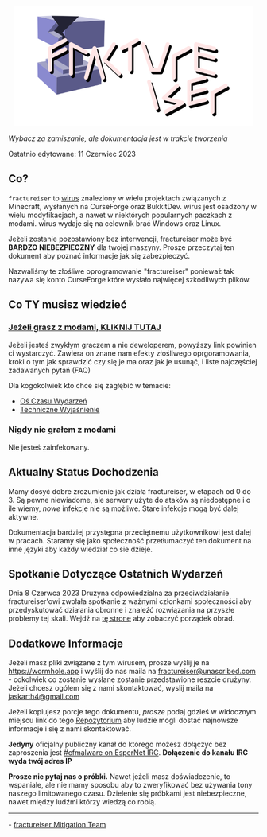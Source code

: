 <p align="center">
	<img src="../../docs/media/logo.svg" alt="fractureiser logo" height="240">
</p>

*Wybacz za zamiszanie, ale dokumentacja jest w trakcie tworzenia*

Ostatnio edytowane: 11 Czerwiec 2023

## Co?
`fractureiser` to [wirus](https://pl.wikipedia.org/wiki/Wirus_komputerowy) znaleziony w wielu projektach związanych z Minecraft, wysłanych na CurseForge oraz BukkitDev. wirus jest osadzony w wielu modyfikacjach, a nawet w niektórych popularnych paczkach z modami. wirus wydaje się na celownik brać Windows oraz Linux.

Jeżeli zostanie pozostawiony bez interwencji, fractureiser może być **BARDZO NIEBEZPIECZNY** dla twojej maszyny. Prosze przeczytaj ten dokument aby poznać informacje jak się zabezpieczyć.

Nazwaliśmy te złośliwe oprogramowanie "fractureiser" ponieważ tak nazywa się konto CurseForge które wysłało najwięcej szkodliwych plików.

## Co TY musisz wiedzieć

### [Jeżeli grasz z modami, KLIKNIJ TUTAJ](lang/pl/docs/users.md)

Jeżeli jesteś zwykłym graczem a nie deweloperem, powyższy link powinien ci wystarczyć. Zawiera on znane nam efekty złośliwego oprgoramowania, kroki o tym jak sprawdzić czy się je ma oraz jak je usunąć, i liste najczęściej zadawanych pytań (FAQ)

Dla kogokolwiek kto chce się zagłębić w temacie:
* [Oś Czasu Wydarzeń](docs/timeline.md)
* [Techniczne Wyjaśnienie](docs/tech.md) 

### Nigdy nie grałem z modami
Nie jesteś zainfekowany.

## Aktualny Status Dochodzenia
Mamy dosyć dobre zrozumienie jak działa fractureiser, w etapach od 0 do 3. Są pewne niewiadome, ale serwery użyte do ataków są niedostępne i o ile wiemy, *nowe* infekcje nie są możliwe. Stare infekcje mogą być dalej aktywne.

Dokumentacja bardziej przystępna przeciętnemu użytkownikowi jest dalej w pracach. Staramy się jako społeczność przetłumaczyć ten dokument na inne języki aby każdy wiedział co sie dzieje.

## Spotkanie Dotyczące Ostatnich Wydarzeń
Dnia 8 Czerwca 2023 Drużyna odpowiedzialna za przeciwdziałanie fractureiser'owi zwołała spotkanie z ważnymi członkami społeczności aby przedyskutować działania obronne i znaleźć rozwiązania na przyszłe problemy tej skali. Wejdź na [tę strone](docs/2023-06-08-meeting.md) aby zobaczyć porządek obrad.

## Dodatkowe Informacje
Jeżeli masz pliki związane z tym wirusem, prosze wyślij je na https://wormhole.app i wyślij do nas maila na fractureiser@unascribed.com - cokolwiek co zostanie wysłane zostanie przedstawione reszcie drużyny. Jeżeli chcesz ogółem się z nami skontaktować, wyslij maila na jaskarth4@gmail.com

Jeżeli kopiujesz porcje tego dokumentu, *prosze* podaj gdzieś w widocznym miejscu link do tego [Repozytorium](https://github.com/fractureiser-investigation/fractureiser) aby ludzie mogli dostać najnowsze informacje i się z nami skontaktować.

**Jedyny** oficjalny publiczny kanał do którego możesz dołączyć bez zaproszenia jest [#cfmalware on EsperNet IRC](https://webchat.esper.net/?channels=cfmalware). **Dołączenie do kanału IRC wyda twój adres IP**

**Prosze nie pytaj nas o próbki.** Nawet jeżeli masz doświadczenie, to wspaniale, ale nie mamy sposobu aby to zweryfikować bez używania tony naszego limitowanego czasu. Dzielenie się próbkami jest niebezpieczne, nawet między ludźmi którzy wiedzą co robią.

---

\- [fractureiser Mitigation Team](docs/credits.md)
